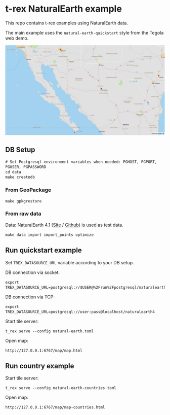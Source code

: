 t-rex NaturalEarth example
==========================

This repo contains t-rex examples using NaturalEarth data.

The main example uses the `natural-earth-quickstart` style from the Tegola web demo.

![Screenshot](maps/natural-earth-quickstart.jpg)


DB Setup
--------

    # Set Postgresql environment variables when needed: PGHOST, PGPORT, PGUSER, PGPASSWORD
    cd data
    make createdb

### From GeoPackage

    make gpkgrestore

### From raw data

Data: NaturalEarth 4.1 ([Site](http://www.naturalearthdata.com/) / [Github](https://github.com/nvkelso/natural-earth-vector)) is used as test data.

    make data import import_points optimize


Run quickstart example
----------------------

Set `TREX_DATASOURCE_URL` variable according to your DB setup.

DB connection via socket:

    export TREX_DATASOURCE_URL=postgresql://$USER@%2Frun%2Fpostgresql/naturalearth4

DB connection via TCP:

    export TREX_DATASOURCE_URL=postgresql://user:pass@localhost/naturalearth4

Start tile server:

    t_rex serve --config natural-earth.toml

Open map:

    http://127.0.0.1:6767/map/map.html


Run country example
-------------------

Start tile server:

    t_rex serve --config natural-earth-countries.toml

Open map:

    http://127.0.0.1:6767/map/map-countries.html
